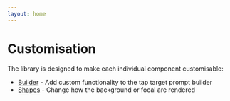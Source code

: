 ```yaml
---
layout: home
---
```


# Customisation

The library is designed to make each individual component customisable:

* [Builder](builder) - Add custom functionality to the tap target prompt builder
* [Shapes](shapes) - Change how the background or focal are rendered
